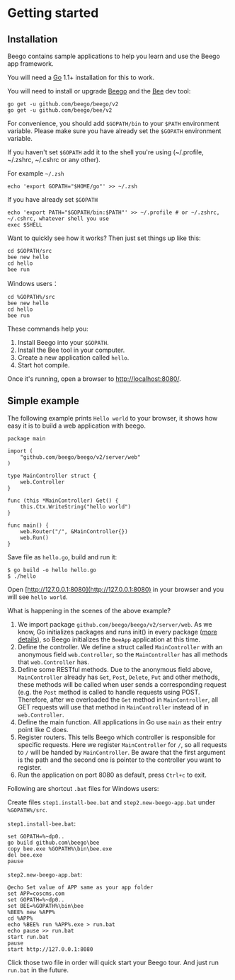 # Getting started

## Installation

Beego contains sample applications to help you learn and use the Beego app framework.

You will need a [Go](https://golang.org) 1.1+ installation for this to work.

You will need to install or upgrade [Beego](http://beego.me/docs/install/bee.md) and the [Bee](http://beego.me/docs/install/bee.md) dev tool:

```
go get -u github.com/beego/beego/v2
go get -u github.com/beego/bee/v2
```

For convenience, you should add `$GOPATH/bin` to your `$PATH` environment variable. Please make sure you have already set the `$GOPATH` environment variable. 

If you haven't set `$GOPATH` add it to the shell you're using (~/.profile, ~/.zshrc, ~/.cshrc or any other).

For example `~/.zsh`
```
echo 'export GOPATH="$HOME/go"' >> ~/.zsh
```

If you have already set `$GOPATH`
```
echo 'export PATH="$GOPATH/bin:$PATH"' >> ~/.profile # or ~/.zshrc, ~/.cshrc, whatever shell you use
exec $SHELL
```

Want to quickly see how it works? Then just set things up like this:
```
cd $GOPATH/src
bee new hello
cd hello
bee run
```

Windows users：
```
cd %GOPATH%/src
bee new hello
cd hello
bee run
```

These commands help you:

1. Install Beego into your `$GOPATH`.
2. Install the Bee tool in your computer.
3. Create a new application called `hello`.
4. Start hot compile.

Once it's running, open a browser to [http://localhost:8080/](http://localhost:8080/).

## Simple example

The following example prints `Hello world` to your browser, it shows how easy it is to build a web application with beego.

```
package main

import (
	"github.com/beego/beego/v2/server/web"
)

type MainController struct {
	web.Controller
}

func (this *MainController) Get() {
	this.Ctx.WriteString("hello world")
}

func main() {
	web.Router("/", &MainController{})
	web.Run()
}
```

Save file as `hello.go`, build and run it:

	$ go build -o hello hello.go
	$ ./hello

Open [http://127.0.0.1:8080](http://127.0.0.1:8080) in your browser and you will see `hello world`.

What is happening in the scenes of the above example?

1. We import package `github.com/beego/beego/v2/server/web`. As we know, Go initializes packages and runs init() in every package ([more details](https://github.com/Unknwon/build-web-application-with-golang_EN/blob/master/eBook/02.3.md#main-function-and-init-function)), so Beego initializes the `BeeApp` application at this time.
2. Define the controller. We define a struct called `MainController` with an anonymous field `web.Controller`, so the `MainController` has all methods that `web.Controller` has.
3. Define some RESTful methods. Due to the anonymous field above, `MainController` already has `Get`, `Post`, `Delete`, `Put` and other methods, these methods will be called when user sends a corresponding request (e.g. the `Post` method is called to handle requests using POST. Therefore, after we overloaded the `Get` method in `MainController`, all GET requests will use that method in `MainController` instead of in `web.Controller`.
4. Define the main function. All applications in Go use `main` as their entry point like C does.
5. Register routers. This tells Beego which controller is responsible for specific requests. Here we register `MainController` for `/`, so all requests to `/` will be handed by `MainController`. Be aware that the first argument is the path and the second one is pointer to the controller you want to register.
6. Run the application on port 8080 as default, press `Ctrl+c` to exit.

Following are shortcut `.bat` files for Windows users:

Create files  `step1.install-bee.bat` and `step2.new-beego-app.bat` under `%GOPATH%/src`.

`step1.install-bee.bat`:

	set GOPATH=%~dp0..
	go build github.com\beego\bee
	copy bee.exe %GOPATH%\bin\bee.exe
	del bee.exe
	pause

`step2.new-beego-app.bat`:

	@echo Set value of APP same as your app folder
	set APP=coscms.com
	set GOPATH=%~dp0..
	set BEE=%GOPATH%\bin\bee
	%BEE% new %APP%
	cd %APP%
	echo %BEE% run %APP%.exe > run.bat
	echo pause >> run.bat
	start run.bat
	pause
	start http://127.0.0.1:8080

Click those two file in order will quick start your Beego tour. And just run `run.bat` in the future.
